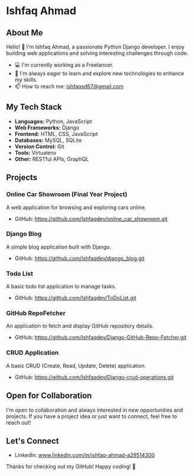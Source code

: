 # Ishfaq Ahmad

## About Me

Hello! 👋 I'm Ishfaq Ahmad, a passionate Python Django developer. I enjoy building web applications and solving interesting challenges through code.

- 💻 I'm currently working as a Freelancer.
- 🌱 I'm always eager to learn and explore new technologies to enhance my skills.
- 📫 How to reach me: ishfaqsd67@gmail.com 

## My Tech Stack

- **Languages:** Python, JavaScript
- **Web Frameworks:** Django
- **Frontend:** HTML, CSS, JavaScript
- **Databases:**  MySQL, SQLite
- **Version Control:** Git
- **Tools:** Virtualenv
- **Other:** RESTful APIs, GraphQL

## Projects

### Online Car Showroom (Final Year Project)

A web application for browsing and exploring cars online.

- GitHub: https://github.com/Ishfaqdev/online_car_showroom.git

### Django Blog

A simple blog application built with Django.

- GitHub: https://github.com/Ishfaqdev/django_blog.git


### Todo List 

A basic todo list application to manage tasks.

- GitHub: https://github.com/Ishfaqdev/ToDoList.git

### GitHub RepoFetcher 

An application to fetch and display GitHub repository details.

- GitHub: https://github.com/Ishfaqdev/Django-GitHub-Repo-Fetcher.git


### CRUD Application 

A basic CRUD (Create, Read, Update, Delete) application.

- GitHub: https://github.com/Ishfaqdev/Django-crud-operations.git

## Open for Collaboration

I'm open to collaboration and always interested in new opportunities and projects. If you have a project idea or just want to connect, feel free to reach out!

## Let's Connect

- LinkedIn: www.linkedin.com/in/ishfaq-ahmad-a29514300

Thanks for checking out my GitHub! Happy coding! 🚀
